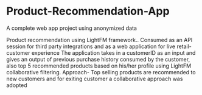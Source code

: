 # Product-Recommendation-App
A complete web app project using anonymized data

Product recommendation using LightFM framework.. Consumed as an API session for third party integrations and as a web application for live retail-customer experience
The application takes in a customerID as an input and gives an output of previous purchase history consumed by the customer, also top 5 recommended products based on his/her profile using LightFM collaborative filtering.
Approach- Top selling products are recommended to new customers and for exiting customer a collaborative approach was adopted
